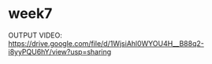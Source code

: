 # week7
OUTPUT VIDEO: 
https://drive.google.com/file/d/1WjsiAhl0WYOU4H__B88q2-i8yyPQU6hY/view?usp=sharing
